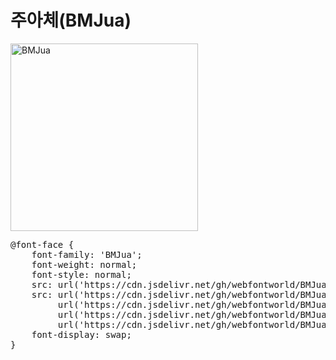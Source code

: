 # 주아체(BMJua)

<a href="https://wess.tistory.com" target="_blank">
    <img src="https://webfontworld.github.io/BMJua/BMJua" alt="BMJua" style="width:300px">
</a>
<pre>
@font-face {
    font-family: 'BMJua';
    font-weight: normal;
    font-style: normal;
    src: url('https://cdn.jsdelivr.net/gh/webfontworld/BMJua/BMJua.eot');
    src: url('https://cdn.jsdelivr.net/gh/webfontworld/BMJua/BMJua.eot?#iefix') format('embedded-opentype'),
         url('https://cdn.jsdelivr.net/gh/webfontworld/BMJua/BMJua.woff2') format('woff2'),
         url('https://cdn.jsdelivr.net/gh/webfontworld/BMJua/BMJua.woff') format('woff'),
         url('https://cdn.jsdelivr.net/gh/webfontworld/BMJua/BMJua.ttf') format("truetype");
    font-display: swap;
} 
</pre>

